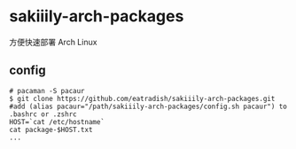 # sakiiily-arch-packages
方便快速部署 Arch Linux

## config

```
# pacaman -S pacaur
$ git clone https://github.com/eatradish/sakiiily-arch-packages.git
#add (alias pacaur="/path/sakiiily-arch-packages/config.sh pacaur") to .bashrc or .zshrc
HOST=`cat /etc/hostname`
cat package-$HOST.txt
...



